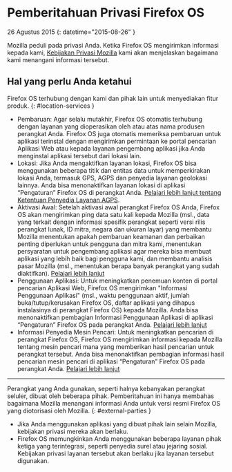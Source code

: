 ﻿# Pemberitahuan Privasi Firefox OS

26 Agustus 2015
{: datetime="2015-08-26" }

Mozilla peduli pada privasi Anda. Ketika Firefox OS mengirimkan informasi kepada kami, [Kebijakan Privasi Mozilla](https://www.mozilla.org/privacy/) kami akan menjelaskan bagaimana kami menangani informasi tersebut.

## Hal yang perlu Anda ketahui

Firefox OS terhubung dengan kami dan pihak lain untuk menyediakan fitur produk.
{: #location-services }

* Pembaruan: Agar selalu mutakhir, Firefox OS otomatis terhubung dengan layanan yang dioperasikan oleh atau atas nama produsen perangkat Anda. Firefox OS juga otomatis memeriksa pembaruan untuk aplikasi terinstal dengan mengirimkan permintaan ke portal pencarian Aplikasi Web atau kepada layanan pengembang aplikasi jika Anda menginstal aplikasi tersebut dari lokasi lain.
* Lokasi: Jika Anda mengaktifkan layanan lokasi, Firefox OS bisa menggunakan beberapa titik dan entitas data untuk memperkirakan lokasi Anda, termasuk GPS, AGPS dan penyedia layanan geolokasi lainnya. Anda bisa menonaktifkan layanan lokasi di aplikasi “Pengaturan” Firefox OS di perangkat Anda. [Pelajari lebih lanjut tentang Ketentuan Penyedia Layanan AGPS](https://wiki.mozilla.org/Firefox_OS/AGPS_service_provider_terms).
* Aktivasi Awal: Setelah aktivasi awal perangkat Firefox OS Anda, Firefox OS akan mengirimkan ping data satu kali kepada Mozilla (msl., data yang terkait dengan informasi spesifik perangkat seperti versi rilis perangkat lunak, ID mitra, negara dan ukuran layar) yang membantu Mozilla menentukan apakah pembaruan keamanan dan perbaikan penting diperlukan untuk pengguna dan mitra kami, menentukan persyaratan untuk pengembang aplikasi agar mereka bisa membuat aplikasi yang lebih baik bagi pengguna kami, dan membantu analisis pasar Mozilla (msl., menentukan berapa banyak perangkat yang sudah diaktifkan). [Pelajari lebih lanjut](https://wiki.mozilla.org/Firefox_OS/Metrics/activationping)
* Penggunaan Aplikasi: Untuk meningkatkan penemuan konten di portal pencarian Aplikasi Web, Firefox OS mengirimkan "Informasi Penggunaan Aplikasi" (msl., waktu penggunaan aktif, jumlah buka/tutup/kerusakan Firefox OS, daftar aplikasi yang dihapus instalasinya di perangkat Firefox OS) kepada Mozilla. Anda bisa menonaktifkan pembagian Informasi Penggunaan Aplikasi di aplikasi “Pengaturan” Firefox OS pada perangkat Anda. [Pelajari lebih lanjut](https://wiki.mozilla.org/FirefoxOS/Metrics/App_Usage)
* Informasi Penyedia Mesin Pencari: Untuk meningkatkan pencarian di perangkat Firefox OS, Firefox OS mengirimkan informasi kepada Mozilla tentang mesin pencari mana yang memberikan hasil pencarian untuk perangkat tersebut. Anda bisa menonaktifkan pembagian informasi hasil pencarian mesin pencari di aplikasi “Pengaturan” Firefox OS pada perangkat Anda. [Pelajari lebih lanjut](https://wiki.mozilla.org/FirefoxOS/Metrics/App_Usage)

---------------------------------------

Perangkat yang Anda gunakan, seperti halnya kebanyakan perangkat seluler, dibuat oleh beberapa pihak. Pemberitahuan ini hanya membahas bagaimana Mozilla menangani informasi Anda untuk versi resmi Firefox OS yang diotorisasi oleh Mozilla.
{: #external-parties }

* Jika Anda menggunakan aplikasi yang dibuat pihak lain selain Mozilla, kebijakan privasi mereka akan berlaku.
* Firefox OS memungkinkan Anda menggunakan beberapa layanan pihak ketiga yang terintegrasi, seperti penyedia surel atau jejaring sosial. Kebijakan privasi layanan tersebut akan berlaku jika layanan tersebut digunakan.
